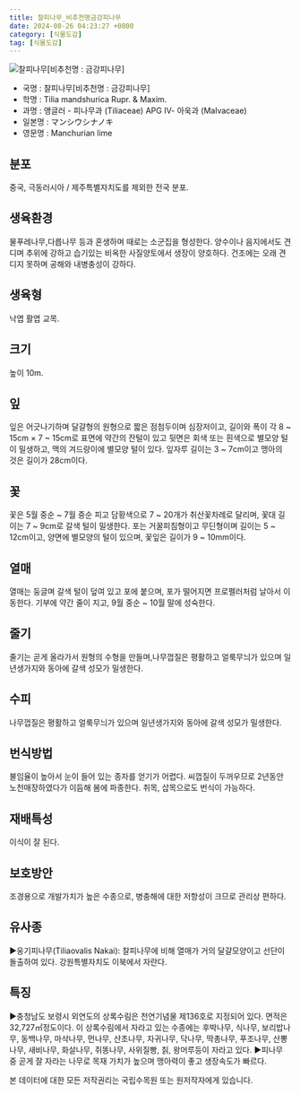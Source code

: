 ```yaml
---
title: 찰피나무_비추천명금강피나무
date: 2024-08-26 04:23:27 +0800
category: [식물도감]
tag: [식물도감]
---
```




![찰피나무[비추천명 : 금강피나무]](/fileUpload/plants/basic/Tiliaceae/Tilia/9251/9251_2_th2.JPG)
- 국명 : 찰피나무[비추천명 : 금강피나무]
- 학명 : Tilia mandshurica Rupr. & Maxim.
- 과명 : 앵글러 - 피나무과 (Tiliaceae) APG Ⅳ- 아욱과 (Malvaceae)
- 일본명 : マンシウシナノキ
- 영문명 : Manchurian lime


## 분포
중국, 극동러시아 / 제주특별자치도를 제외한 전국 분포.
## 생육환경
물푸레나무,다릅나무 등과 혼생하며 때로는 소군집을 형성한다. 양수이나 음지에서도 견디며 추위에 강하고 습기있는 비옥한 사질양토에서 생장이 양호하다. 건조에는 오래 견디지 못하며 공해와 내병충성이 강하다.
## 생육형
낙엽 활엽 교목.
## 크기
높이 10m.
## 잎
잎은 어긋나기하며 달걀형의 원형으로 짧은 점첨두이며 심장저이고, 길이와 폭이 각 8 ~ 15cm × 7 ~ 15cm로 표면에 약간의 잔털이 있고 뒷면은 회색 또는 흰색으로 별모양 털이 밀생하고, 맥의 겨드랑이에 별모양 털이 있다. 잎자루 길이는 3 ~ 7cm이고 맹아의 것은 길이가 28cm이다.
## 꽃
꽃은 5월 중순 ~ 7월 중순 피고 담황색으로 7 ~ 20개가 취산꽃차례로 달리며, 꽃대 길이는 7 ~ 9cm로 갈색 털이 밀생한다.  포는 거꿀피침형이고 무딘형이며 길이는 5 ~ 12cm이고, 양면에 별모양의 털이 있으며, 꽃잎은 길이가 9 ~ 10mm이다.
## 열매
열매는 둥글며 갈색 털이 덮여 있고 포에 붙으며, 포가 떨어지면 프로펠러처럼 날아서 이동한다. 기부에 약간 줄이 지고, 9월 중순 ~ 10월 말에 성숙한다.
## 줄기
줄기는 곧게 올라가서 원형의 수형을 만들며,나무껍질은 평활하고 얼룩무늬가 있으며 일년생가지와 동아에 갈색 성모가 밀생한다.
## 수피
나무껍질은 평활하고 얼룩무늬가 있으며 일년생가지와 동아에 갈색 성모가 밀생한다.
## 번식방법
불임율이 높아서 눈이 들어 있는 종자를 얻기가 어렵다. 씨껍질이 두꺼우므로 2년동안 노천매장하였다가 이듬해 봄에 파종한다. 취목, 삽목으로도 번식이 가능하다.
## 재배특성
이식이 잘 된다.
## 보호방안
조경용으로 개발가치가 높은 수종으로, 병충해에 대한 저항성이 크므로 관리상 편하다.
## 유사종
▶웅기피나무(Tiliaovalis Nakai): 찰피나무에 비해 열매가 거의 달걀모양이고 선단이 돌출하여 있다.  강원특별자치도 이북에서 자란다.
## 특징
▶충청남도 보령시 외연도의 상록수림은 천연기념물 제136호로 지정되어 있다. 면적은 32,727㎡정도이다.  이 상록수림에서 자라고 있는 수종에는 후박나무, 식나무, 보리밥나무, 동백나무, 마삭나무, 먼나무, 산초나무, 자귀나무, 닥나무, 딱총나무, 푸조나무, 산뽕나무, 새비나무, 화살나무, 쥐똥나무, 사위질빵, 칡, 왕머루등이 자라고 있다.▶피나무 중 곧게 잘 자라는 나무로 목재 가치가 높으며 맹아력이 좋고 생장속도가 빠르다.






본 데이터에 대한 모든 저작권리는 국립수목원 또는 원저작자에게 있습니다.
